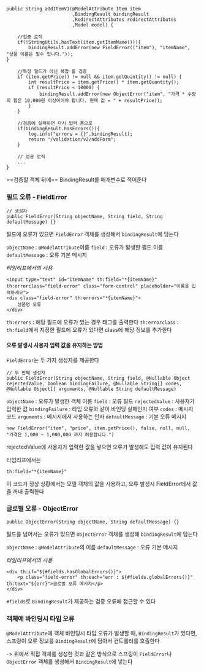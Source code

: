 ```
public String addItemV1(@ModelAttribute Item item  
                        ,BindingResult bindingResult  
                        ,RedirectAttributes redirectAttributes  
                        ,Model model) {  
  
    //검증 로직  
    if(!StringUtils.hasText(item.getItemName())){  
        bindingResult.addError(new FieldError(("item"), "itemName", "상품 이름은 필수 입니다."));  
} 
  
    //특정 필드가 아닌 복합 룰 검증  
    if (item.getPrice() != null && item.getQuantity() != null) {  
        int resultPrice = item.getPrice() * item.getQuantity();  
        if (resultPrice < 10000) {  
            bindingResult.addError(new ObjectError("item", "가격 * 수량의 합은 10,000원 이상이어야 합니다. 현재 값 = " + resultPrice));  
        }  
    }  
  
    //검증에 실패하면 다시 입력 폼으로  
    if(bindingResult.hasErrors()){  
        log.info("errors = {}",bindingResult);  
        return "/validation/v2/addForm";  
    }  
  
    // 성공 로직  
    ...
}
```

==검증할 객체 뒤에== BindingResult를 매개변수로 적어준다

###  **필드 오류 - FieldError**
```
// 생성자
public FieldError(String objectName, String field, String defaultMessage) {}
```
필드에 오류가 있으면 `FieldError` 객체를 생성해서 `bindingResult`에 담는다

`objectName` : `@ModelAttribute`이름
`field` : 오류가 발생한 필드 이름
`defaultMessage` : 오류 기본 메시지

*타임리프에서의 사용*
```
<input type="text" id="itemName" th:field="*{itemName}" th:errorclass="field-error" class="form-control" placeholder="이름을 입력하세요">  
<div class="field-error" th:errors="*{itemName}">
	상품명 오류
</div>
```
`th:errors` : 해당 필드에 오류가 있는 경우 태그를 출력한다
`th:errorclass` : `th:field`에서 지정한 필드에 오류가 있다면 class에 해당 정보를 추가한다

#### 오류 발생시 사용자 입력 값을 유지하는 방법
`FieldError`는 두 가지 생성자를 제공한다

```
// 두 번째 생성자
public FieldError(String objectName, String field, @Nullable Object
rejectedValue, boolean bindingFailure, @Nullable String[] codes, @Nullable Object[] arguments, @Nullable String defaultMessage)
```
`objectName` : 오류가 발생한 객체 이름
`field` : 오류 필드
`rejectedValue` : 사용자가 입력한 값
`bindingFailure` : 타입 오류와 같이 바인딩 실패인지 여부
`codes` : 메시지 코드
`arguments` : 메시지에서 사용하는 인자
`defaultMessage` : 기본 오류 메시지

```
new FieldError("item", "price", item.getPrice(), false, null, null, "가격은 1,000 ~ 1,000,000 까지 허용합니다.")
```
rejectedValue에 사용자가 입력한 값을 넣으면 오류가 발생해도 입력 값이 유지된다

타임리프에서는
```
th:field="*{itemName}"
```
이 코드가 정상 상황에서는 모델 객체의 값을 사용하고, 오류 발생시 FieldError에서 값을 꺼내 출력한다


### **글로벌 오류 - ObjectError**
```
public ObjectError(String objectName, String defaultMessage) {}
```
필드를 넘어서는 오류가 있으면 `ObjectError` 객체를 생성해 `bindingResult`에 담는다

`objectName` : `@ModelAttribute`의 이름
`defaultMessage` : 오류 기본 메시지

*타임리프에서의 사용*
```
<div th:if="${#fields.hasGlobalErrors()}">
	<p class="field-error" th:each="err : ${#fields.globalErrors()}" th:text="${err}">글로벌 오류 메시지</p> 
</div>
```
`#fields`로 `BindingResult`가 제공하는 검증 오류에 접근할 수 있다

### 객체에 바인딩시 타입 오류
`@ModelAttribute`에 객체 바인딩시 타입 오류가 발생할 때, `BindingResult`가 있다면, 스프링이 오류 정보를 `BindingResult`에 담아서 컨트롤러를 호출한다

-> 위에서 직접 객체를 생성한 것과 같은 방식으로 스프링이 `FieldError`나 `ObjectError` 객체를 생성해서 `BindingResult`에 넣는다

